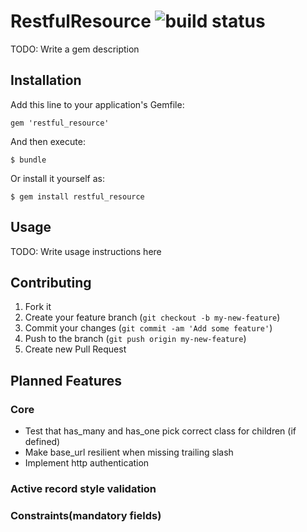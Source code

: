 # RestfulResource ![build status](https://circleci.com/gh/carwow/restful_resource.svg?style=shield&circle-token=0558310359000e8786d1fe42774b0e30b2b0e12c)

TODO: Write a gem description

## Installation

Add this line to your application's Gemfile:

    gem 'restful_resource'

And then execute:

    $ bundle

Or install it yourself as:

    $ gem install restful_resource

## Usage

TODO: Write usage instructions here

## Contributing

1. Fork it
2. Create your feature branch (`git checkout -b my-new-feature`)
3. Commit your changes (`git commit -am 'Add some feature'`)
4. Push to the branch (`git push origin my-new-feature`)
5. Create new Pull Request

## Planned Features

### Core
  - Test that has_many and has_one pick correct class for children (if defined)
  - Make base_url resilient when missing trailing slash
  - Implement http authentication

### Active record style validation

### Constraints(mandatory fields)
